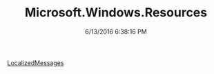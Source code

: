 ﻿---
title: Microsoft.Windows.Resources
date: 6/13/2016 6:38:16 PM
---

[LocalizedMessages](T-Microsoft.Windows.Resources.LocalizedMessages.html)
